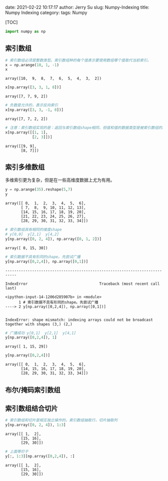 date: 2021-02-22 10:17:17
author: Jerry Su
slug: Numpy-Indexing
title: Numpy Indexing
category: 
tags: Numpy

[TOC]


```python
import numpy as np
```

## 索引数组


```python
# 索引数组必须是整数类型。索引数组种的每个值表示要使用数组哪个值取代当前索引。
x = np.arange(10, 1, -1)
x
```




    array([10,  9,  8,  7,  6,  5,  4,  3,  2])




```python
x[np.array([3, 3, 1, 8])]
```




    array([7, 7, 9, 2])




```python
# 负数是允许的，表示反向索引
x[np.array([3, 3, -1, 8])]
```




    array([7, 7, 2, 2])




```python
# 注意：索引数组实现的是：返回与索引数组shape相同，但值和值的数据类型是被索引数组的。
x[np.array([[1, 1],
            [2, 3]])]
```




    array([[9, 9],
           [8, 7]])



## 索引多维数组

多维索引更为复杂，但是在一些高维度数据上尤为有用。


```python
y = np.arange(35).reshape(5,7)
y
```




    array([[ 0,  1,  2,  3,  4,  5,  6],
           [ 7,  8,  9, 10, 11, 12, 13],
           [14, 15, 16, 17, 18, 19, 20],
           [21, 22, 23, 24, 25, 26, 27],
           [28, 29, 30, 31, 32, 33, 34]])




```python
# 索引数组具有相同的维度shape
# y[0,0]  y[2,1]  y[4,2]
y[np.array([0, 2, 4]), np.array([0, 1, 2])]
```




    array([ 0, 15, 30])




```python
# 索引数据不具有形同的shape。先尝试广播
y[np.array([0,2,4]), np.array([0,1])]
```


    ---------------------------------------------------------------------------

    IndexError                                Traceback (most recent call last)

    <ipython-input-14-1206d285907b> in <module>
          1 # 索引数据不具有形同的shape。先尝试广播
    ----> 2 y[np.array([0,2,4]), np.array([0,1])]
    

    IndexError: shape mismatch: indexing arrays could not be broadcast together with shapes (3,) (2,) 



```python
# 广播成功 y[0,1]  y[2,1]  y[4,1]
y[np.array([0,2,4]), 1]
```




    array([ 1, 15, 29])




```python
y[np.array([0,2,4])]
```




    array([[ 0,  1,  2,  3,  4,  5,  6],
           [14, 15, 16, 17, 18, 19, 20],
           [28, 29, 30, 31, 32, 33, 34]])



## 布尔/掩码索引数组

## 索引数组结合切片


```python
# 索引数组和切片是相互独立操作的。索引数组抽取行，切片抽取列
y[np.array([0, 2, 4]), 1:3]
```




    array([[ 1,  2],
           [15, 16],
           [29, 30]])




```python
# 上面等价于
y[:, 1:3][np.array([0,2,4]), :]
```




    array([[ 1,  2],
           [15, 16],
           [29, 30]])




```python

```
